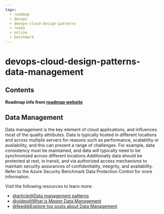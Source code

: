 ```yaml
---
tags:
  - roadmap
  - devops
  - devops-cloud-design-patterns
  - ready
  - online
  - benchmark
---
```


# devops-cloud-design-patterns-data-management

## Contents

__Roadmap info from [roadmap website](https://roadmap.sh/devops/data-management@5FN7iva4DW_lv-r1tijd8)__

## Data Management

Data management is the key element of cloud applications, and influences most of the quality attributes. Data is typically hosted in different locations and across multiple servers for reasons such as performance, scalability or availability, and this can present a range of challenges. For example, data consistency must be maintained, and data will typically need to be synchronized across different locations.Additionally data should be protected at rest, in transit, and via authorized access mechanisms to maintain security assurances of confidentiality, integrity, and availability. Refer to the Azure Security Benchmark Data Protection Control for more information.

Visit the following resources to learn more:

* [@article@Data management patterns](https://docs.microsoft.com/en-us/azure/architecture/patterns/category/data-management)
* [@video@What is Master Data Management](https://www.youtube.com/watch?v=l83bkKJh1wM)
* [@feed@Explore top posts about Data Management](https://app.daily.dev/tags/data-management?ref=roadmapsh)
